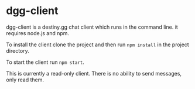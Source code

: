 # dgg-client
dgg-client is a destiny.gg chat client which runs in the command line. it requires node.js and npm.

To install the client clone the project and then run `npm install` in the project directory.

To start the client run `npm start`.

This is currently a read-only client. There is no ability to send messages, only read them.